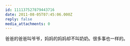 ```yaml
---
id: 111137527879443716
date: 2011-08-05T07:45:06.000Z
reply: false
media_attachments: 0
---
```


爸爸的爸爸叫爷爷，妈妈的妈妈却不叫奶奶。很多事也一样的。

